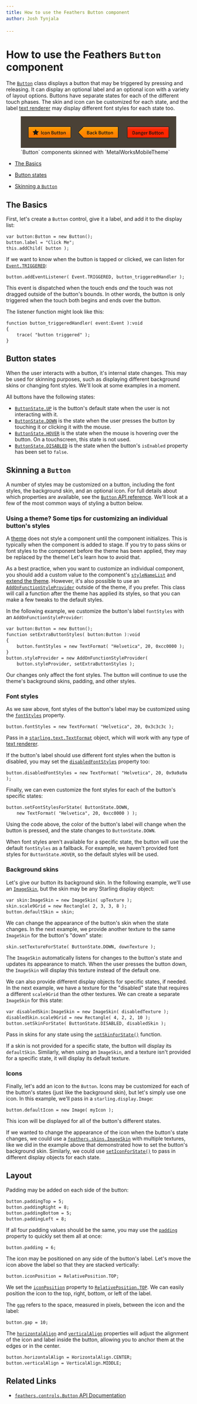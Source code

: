 ```yaml
---
title: How to use the Feathers Button component  
author: Josh Tynjala

---
```

# How to use the Feathers `Button` component

The [`Button`](../api-reference/feathers/controls/Button.html) class displays a button that may be triggered by pressing and releasing. It can display an optional label and an optional icon with a variety of layout options. Buttons have separate states for each of the different touch phases. The skin and icon can be customized for each state, and the label [text renderer](text-renderers.html) may display different font styles for each state too.

<figure>
<img src="images/button.png" srcset="images/button@2x.png 2x" alt="Screenshot of a Feathers Button component" />
<figcaption>`Button` components skinned with `MetalWorksMobileTheme`</figcaption>
</figure>

-   [The Basics](#the-basics)

-   [Button states](#button-states)

-   [Skinning a `Button`](#skinning-a-button)

## The Basics

First, let's create a `Button` control, give it a label, and add it to the display list:

``` code
var button:Button = new Button();
button.label = "Click Me";
this.addChild( button );
```

If we want to know when the button is tapped or clicked, we can listen for [`Event.TRIGGERED`](../api-reference/feathers/controls/BasicButton.html#event:triggered):

``` code
button.addEventListener( Event.TRIGGERED, button_triggeredHandler );
```

This event is dispatched when the touch ends *and* the touch was not dragged outside of the button's bounds. In other words, the button is only triggered when the touch both begins and ends over the button.

The listener function might look like this:

``` code
function button_triggeredHandler( event:Event ):void
{
    trace( "button triggered" );
}
```

## Button states

When the user interacts with a button, it's internal state changes. This may be used for skinning purposes, such as displaying different background skins or changing font styles. We'll look at some examples in a moment.

All buttons have the following states:

* [`ButtonState.UP`](../api-reference/feathers/controls/ButtonState.html#UP) is the button's default state when the user is not interacting with it.
* [`ButtonState.DOWN`](../api-reference/feathers/controls/ButtonState.html#DOWN) is the state when the user presses the button by touching it or clicking it with the mouse.
* [`ButtonState.HOVER`](../api-reference/feathers/controls/ButtonState.html#HOVER) is the state when the mouse is hovering over the button. On a touchscreen, this state is not used.
* [`ButtonState.DISABLED`](../api-reference/feathers/controls/ButtonState.html#DISABLED) is the state when the button's `isEnabled` property has been set to `false`.

## Skinning a `Button`

A number of styles may be customized on a button, including the font styles, the background skin, and an optional icon. For full details about which properties are available, see the [`Button` API reference](../api-reference/feathers/controls/Button.html). We'll look at a few of the most common ways of styling a button below.

### Using a theme? Some tips for customizing an individual button's styles

A [theme](themes.html) does not style a component until the component initializes. This is typically when the component is added to stage. If you try to pass skins or font styles to the component before the theme has been applied, they may be replaced by the theme! Let's learn how to avoid that.

As a best practice, when you want to customize an individual component, you should add a custom value to the component's [`styleNameList`](../api-reference/feathers/core/FeathersControl.html#styleNameList) and [extend the theme](extending-themes.html). However, it's also possible to use an [`AddOnFunctionStyleProvider`](../api-reference/feathers/skins/AddOnFunctionStyleProvider.html) outside of the theme, if you prefer. This class will call a function after the theme has applied its styles, so that you can make a few tweaks to the default styles.

In the following example, we customize the button's label `fontStyles` with an `AddOnFunctionStyleProvider`:

``` code
var button:Button = new Button();
function setExtraButtonStyles( button:Button ):void
{
	button.fontStyles = new TextFormat( "Helvetica", 20, 0xcc0000 );
}
button.styleProvider = new AddOnFunctionStyleProvider(
	button.styleProvider, setExtraButtonStyles );
```

Our changes only affect the font styles. The button will continue to use the theme's background skins, padding, and other styles.

### Font styles

As we saw above, font styles of the button's label may be customized using the [`fontStyles`](../api-reference/feathers/controls/Button.html#fontStyles) property.

``` code
button.fontStyles = new TextFormat( "Helvetica", 20, 0x3c3c3c );
```

Pass in a [`starling.text.TextFormat`](http://doc.starling-framework.org/current/starling/text/TextFormat.html) object, which will work with any type of [text renderer](text-renderers.html).

If the button's label should use different font styles when the button is disabled, you may set the [`disabledFontStyles`](../api-reference/feathers/controls/Button.html#fontStyles) property too:

``` code
button.disabledFontStyles = new TextFormat( "Helvetica", 20, 0x9a9a9a );
```

Finally, we can even customize the font styles for each of the button's specific states:

```code
button.setFontStylesForState( ButtonState.DOWN,
	new TextFormat( "Helvetica", 20, 0xcc0000 ) );
```

Using the code above, the color of the button's label will change when the button is pressed, and the state changes to `ButtonState.DOWN`.

When font styles aren't available for a specific state, the button will use the default `fontStyles` as a fallback. For example, we haven't provided font styles for `ButtonState.HOVER`, so the default styles will be used.

### Background skins

Let's give our button its background skin. In the following example, we'll use an [`ImageSkin`](../api-reference/feathers/skins/ImageSkin.html), but the skin may be any Starling display object:

``` code
var skin:ImageSkin = new ImageSkin( upTexture );
skin.scale9Grid = new Rectangle( 2, 3, 3, 8 );
button.defaultSkin = skin;
```

We can change the appearance of the button's skin when the state changes. In the next example, we provide another texture to the same `ImageSkin` for the button's "down" state:

``` code
skin.setTextureForState( ButtonState.DOWN, downTexture );
```

The `ImageSkin` automatically listens for changes to the button's state and updates its appearance to match. When the user presses the button down, the `ImageSkin` will display this texture instead of the default one.

We can also provide different display objects for specific states, if needed. In the next example, we have a texture for the "disabled" state that requires a different `scale9Grid` than the other textures. We can create a separate `ImageSkin` for this state:

``` code
var disabledSkin:ImageSkin = new ImageSkin( disabledTexture );
disabledSkin.scale9Grid = new Rectangle( 4, 2, 2, 10 );
button.setSkinForState( ButtonState.DISABLED, disabledSkin );
```

Pass in skins for any state using the [`setSkinForState()`](../api-reference/feathers/controls/BasicButton.html#setSkinForState()) function.

If a skin is not provided for a specific state, the button will display its `defaultSkin`. Similarly, when using an `ImageSkin`, and a texture isn't provided for a specific state, it will display its default texture.

### Icons

Finally, let's add an icon to the `Button`. Icons may be customized for each of the button's states (just like the background skin), but let's simply use one icon. In this example, we'll pass in a `starling.display.Image`:

``` code
button.defaultIcon = new Image( myIcon );
```

This icon will be displayed for all of the button's different states.

If we wanted to change the appearance of the icon when the button's state changes, we could use a [`feathers.skins.ImageSkin`](../api-reference/feathers/skins/ImageSkin.html) with multiple textures, like we did in the example above that demonstrated how to set the button's background skin. Similarly, we could use [`setIconForState()`](../api-reference/feathers/controls/Button.html#setIconForState()) to pass in different display objects for each state.

## Layout

Padding may be added on each side of the button:

``` code
button.paddingTop = 5;
button.paddingRight = 8;
button.paddingBottom = 5;
button.paddingLeft = 8;
```

If all four padding values should be the same, you may use the [`padding`](../api-reference/feathers/controls/Button.html#padding) property to quickly set them all at once:

``` code
button.padding = 6;
```

The icon may be positioned on any side of the button's label. Let's move the icon above the label so that they are stacked vertically:

``` code
button.iconPosition = RelativePosition.TOP;
```

We set the [`iconPosition`](../api-reference/feathers/controls/Button.html#iconPosition) property to [`RelativePosition.TOP`](../api-reference/feathers/layout/RelativePosition.html#TOP). We can easily position the icon to the top, right, bottom, or left of the label.

The [`gap`](../api-reference/feathers/controls/Button.html#gap) refers to the space, measured in pixels, between the icon and the label:

``` code
button.gap = 10;
```

The [`horizontalAlign`](../api-reference/feathers/controls/Button.html#horizontalAlign) and [`verticalAlign`](../api-reference/feathers/controls/Button.html#verticalAlign) properties will adjust the alignment of the icon and label inside the button, allowing you to anchor them at the edges or in the center.

``` code
button.horizontalAlign = HorizontalAlign.CENTER;
button.verticalAlign = VerticalAlign.MIDDLE;
```

## Related Links

-   [`feathers.controls.Button` API Documentation](../api-reference/feathers/controls/Button.html)